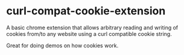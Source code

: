 # curl-compat-cookie-extension

A basic chrome extension that allows arbitrary reading and
writing of cookies from/to any website using
a curl compatible cookie string.

Great for doing demos on how cookies work.